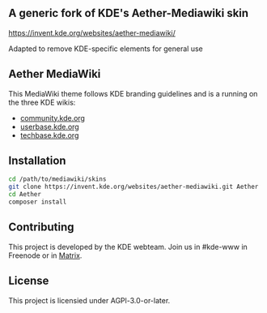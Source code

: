 ## A generic fork of KDE's Aether-Mediawiki skin
https://invent.kde.org/websites/aether-mediawiki/

Adapted to remove KDE-specific elements for general use

## Aether MediaWiki

This MediaWiki theme follows KDE branding guidelines and is a running
on the three KDE wikis:

+ [community.kde.org](https://community.kde.org)
+ [userbase.kde.org](https://userbase.kde.org)
+ [techbase.kde.org](https://techbase.kde.org)

## Installation

```bash
cd /path/to/mediawiki/skins
git clone https://invent.kde.org/websites/aether-mediawiki.git Aether
cd Aether
composer install
```

## Contributing 

This project is developed by the KDE webteam. Join us in #kde-www in Freenode or
in [Matrix](https://webchat.kde.org/#/room/#freenode_#kde-www:matrix.org).

## License

This project is licensied under AGPl-3.0-or-later.
